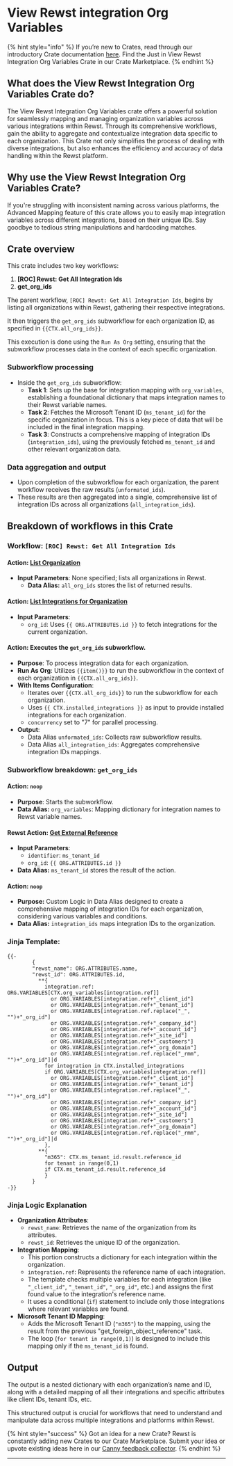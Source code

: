 # View Rewst integration Org Variables

{% hint style="info" %}
If you’re new to Crates, read through our introductory Crate documentation [here](https://docs.rewst.help/prebuilt-automations/crates). Find the Just in View Rewst Integration Org Variables Crate in our Crate Marketplace.
{% endhint %}

## What does the View Rewst Integration Org Variables Crate do?

The View Rewst Integration Org Variables crate offers a powerful solution for seamlessly mapping and managing organization variables across various integrations within Rewst. Through its comprehensive workflows, gain the ability to aggregate and contextualize integration data specific to each organization. This Crate not only simplifies the process of dealing with diverse integrations, but also enhances the efficiency and accuracy of data handling within the Rewst platform.

## Why use the View Rewst Integration Org Variables Crate?

If you're struggling with inconsistent naming across various platforms, the Advanced Mapping feature of this crate allows you to easily map integration variables across different integrations, based on their unique IDs. Say goodbye to tedious string manipulations and hardcoding matches.

## Crate overview

This crate includes two key workflows:

1. **\[ROC] Rewst: Get All Integration Ids**
2. **get\_org\_ids**

The parent workflow, `[ROC] Rewst: Get All Integration Ids`, begins by listing all organizations within Rewst, gathering their respective integrations.

It then triggers the `get_org_ids` subworkflow for each organization ID, as specified in `{{CTX.all_org_ids}}`.

This execution is done using the `Run As Org` setting, ensuring that the subworkflow processes data in the context of each specific organization.

### Subworkflow processing

* Inside the `get_org_ids` subworkflow:
  * **Task 1**: Sets up the base for integration mapping with `org_variables`, establishing a foundational dictionary that maps integration names to their Rewst variable names.
  * **Task 2**: Fetches the Microsoft Tenant ID (`ms_tenant_id`) for the specific organization in focus. This is a key piece of data that will be included in the final integration mapping.
  * **Task 3**: Constructs a comprehensive mapping of integration IDs (`integration_ids`), using the previously fetched `ms_tenant_id` and other relevant organization data.

### Data aggregation and output

* Upon completion of the subworkflow for each organization, the parent workflow receives the raw results (`unformated_ids`).
* These results are then aggregated into a single, comprehensive list of integration IDs across all organizations (`all_integration_ids`).

## Breakdown of workflows in this Crate

### **Workflow: `[ROC] Rewst: Get All Integration Ids`**

#### **Action**: [List Organization](https://docs.rewst.help/documentation/workflows/actions-in-rewst/rewst-actions/organization-actions#list-organizations)

* **Input Parameters**: None specified; lists all organizations in Rewst.
  * **Data Alias:** `all_org_ids` stores the list of returned results.

#### **Action**: [List Integrations for Organization](https://docs.rewst.help/documentation/workflows/actions-in-rewst/rewst-actions/integrations-and-external-association-actions#list-integrations-for-organization)

* **Input Parameters**:
  * `org_id`: Uses `{{ ORG.ATTRIBUTES.id }}` to fetch integrations for the current organization.

#### Action: Executes the `get_org_ids` subworkflow.

* **Purpose**: To process integration data for each organization.
* **Run As Org**: Utilizes `{{item()}}` to run the subworkflow in the context of each organization in `{{CTX.all_org_ids}}`.
* **With Items Configuration**:
  * Iterates over `{{CTX.all_org_ids}}` to run the subworkflow for each organization.
  * Uses `{{ CTX.installed_integrations }}` as input to provide installed integrations for each organization.
  * `concurrency` set to "7" for parallel processing.
* **Output**:
  * Data Alias `unformated_ids`: Collects raw subworkflow results.
  * Data Alias `all_integration_ids`: Aggregates comprehensive integration IDs mappings.

### Subworkflow breakdown: `get_org_ids`

#### **Action**: `noop`

* **Purpose**: Starts the subworkflow.
* **Data Alias:** `org_variables`: Mapping dictionary for integration names to Rewst variable names.

#### **Rewst Action**: [**Get External Reference**](https://docs.rewst.help/documentation/workflows/actions-in-rewst/rewst-actions/integrations-and-external-association-actions#get-external-reference)

* **Input Parameters**:
  * `identifier`: `ms_tenant_id`
  * `org_id`: `{{ ORG.ATTRIBUTES.id }}`
* **Data Alias:** `ms_tenant_id` stores the result of the action.

#### **Action**: `noop`

* **Purpose:** Custom Logic in Data Alias designed to create a comprehensive mapping of integration IDs for each organization, considering various variables and conditions.
* **Data Alias:** `integration_ids` maps integration IDs to the organization.

### **Jinja Template**:

```django
{{-
        {
        "rewst_name": ORG.ATTRIBUTES.name,
        "rewst_id": ORG.ATTRIBUTES.id,
          **{
            integration.ref: ORG.VARIABLES[CTX.org_variables[integration.ref]] 
              or ORG.VARIABLES[integration.ref+"_client_id"] 
              or ORG.VARIABLES[integration.ref+"_tenant_id"] 
              or ORG.VARIABLES[integration.ref.replace("_", "")+"_org_id"] 
              or ORG.VARIABLES[integration.ref+"_company_id"] 
              or ORG.VARIABLES[integration.ref+"_account_id"] 
              or ORG.VARIABLES[integration.ref+"_site_id"] 
              or ORG.VARIABLES[integration.ref+"_customers"] 
              or ORG.VARIABLES[integration.ref+"_org_domain"] 
              or ORG.VARIABLES[integration.ref.replace("_rmm", "")+"_org_id"]|d
            for integration in CTX.installed_integrations
            if ORG.VARIABLES[CTX.org_variables[integration.ref]] 
              or ORG.VARIABLES[integration.ref+"_client_id"] 
              or ORG.VARIABLES[integration.ref+"_tenant_id"] 
              or ORG.VARIABLES[integration.ref.replace("_", "")+"_org_id"] 
              or ORG.VARIABLES[integration.ref+"_company_id"] 
              or ORG.VARIABLES[integration.ref+"_account_id"] 
              or ORG.VARIABLES[integration.ref+"_site_id"] 
              or ORG.VARIABLES[integration.ref+"_customers"] 
              or ORG.VARIABLES[integration.ref+"_org_domain"] 
              or ORG.VARIABLES[integration.ref.replace("_rmm", "")+"_org_id"]|d
            },
          **{ 
            "m365": CTX.ms_tenant_id.result.reference_id
            for tenant in range(0,1)
            if CTX.ms_tenant_id.result.reference_id
            }
        }
-}}
```

### **Jinja Logic Explanation**

* **Organization Attributes**:
  * `rewst_name`: Retrieves the name of the organization from its attributes.
  * `rewst_id`: Retrieves the unique ID of the organization.
* **Integration Mapping**:
  * This portion constructs a dictionary for each integration within the organization.
  * `integration.ref`: Represents the reference name of each integration.
  * The template checks multiple variables for each integration (like `"_client_id"`, `"_tenant_id"`, `"_org_id"`, etc.) and assigns the first found value to the integration's reference name.
  * It uses a conditional (`if`) statement to include only those integrations where relevant variables are found.
* **Microsoft Tenant ID Mapping**:
  * Adds the Microsoft Tenant ID (`"m365"`) to the mapping, using the result from the previous "get\_foreign\_object\_reference" task.
  * The loop (`for tenant in range(0,1)`) is designed to include this mapping only if the `ms_tenant_id` is found.

## Output

The output is a nested dictionary with each organization’s name and ID, along with a detailed mapping of all their integrations and specific attributes like client IDs, tenant IDs, etc.

This structured output is crucial for workflows that need to understand and manipulate data across multiple integrations and platforms within Rewst.

{% hint style="success" %}
Got an idea for a new Crate? Rewst is constantly adding new Crates to our Crate Marketplace. Submit your idea or upvote existing ideas here in our [Canny feedback collector](https://rewst.canny.io/crates).
{% endhint %}

***
